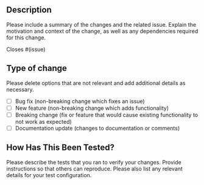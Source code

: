 ## Description

Please include a summary of the changes and the related issue. Explain the motivation and context of the change, as well as any dependencies required for this change.

Closes #(issue)

## Type of change

Please delete options that are not relevant and add additional details as necessary.

- [ ] Bug fix (non-breaking change which fixes an issue)
- [ ] New feature (non-breaking change which adds functionality)
- [ ] Breaking change (fix or feature that would cause existing functionality to not work as expected)
- [ ] Documentation update (changes to documentation or comments)

## How Has This Been Tested?

Please describe the tests that you ran to verify your changes. Provide instructions so that others can reproduce. Please also list any relevant details for your test configuration.
